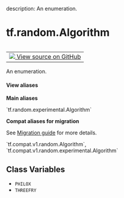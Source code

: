 description: An enumeration.

<div itemscope itemtype="http://developers.google.com/ReferenceObject">
<meta itemprop="name" content="tf.random.Algorithm" />
<meta itemprop="path" content="Stable" />
<meta itemprop="property" content="PHILOX"/>
<meta itemprop="property" content="THREEFRY"/>
</div>

# tf.random.Algorithm

<!-- Insert buttons and diff -->

<table class="tfo-notebook-buttons tfo-api nocontent" align="left">
<td>
  <a target="_blank" href="https://github.com/tensorflow/tensorflow/blob/r2.2/tensorflow/python/ops/stateful_random_ops.py#L67-L69">
    <img src="https://www.tensorflow.org/images/GitHub-Mark-32px.png" />
    View source on GitHub
  </a>
</td>
</table>



An enumeration.

<section class="expandable">
  <h4 class="showalways">View aliases</h4>
  <p>
<b>Main aliases</b>
<p>`tf.random.experimental.Algorithm`</p>

<b>Compat aliases for migration</b>
<p>See
<a href="https://www.tensorflow.org/guide/migrate">Migration guide</a> for
more details.</p>
<p>`tf.compat.v1.random.Algorithm`, `tf.compat.v1.random.experimental.Algorithm`</p>
</p>
</section>

<!-- Placeholder for "Used in" -->


## Class Variables

* `PHILOX` <a id="PHILOX"></a>
* `THREEFRY` <a id="THREEFRY"></a>
